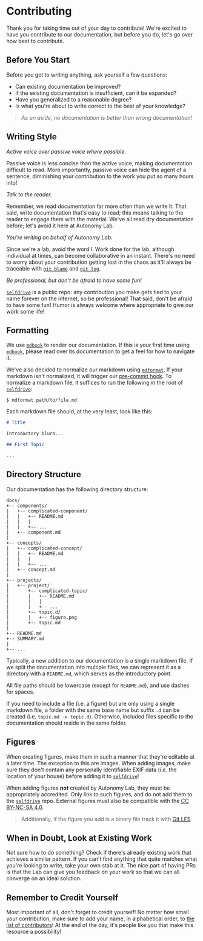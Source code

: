 # Contributing

Thank you for taking time out of your day to contribute! We're excited
to have you contribute to our documentation, but before you do, let's go
over how best to contribute.

## Before You Start

Before you get to writing anything, ask yourself a few questions:

- Can existing documentation be improved?
- If the existing documentation is insufficient, can it be expanded?
- Have you generalized to a reasonable degree?
- Is what you're about to write correct to the best of your knowledge?

> *As an aside, no documentation is better than wrong documentation!*

## Writing Style

*Active voice over passive voice where possible.*

Passive voice is less concise than the active voice, making
documentation difficult to read. More importantly, passive voice can
hide the agent of a sentence, diminishing your contribution to the work
you put so many hours into!

*Talk to the reader.*

Remember, we read documentation far more often than we write it. That
said, write documentation that's easy to read; this means talking to the
reader to engage them with the material. We've all read dry
documentation before; let's avoid it here at Autonomy Lab.

*You're writing on behalf of Autonomy Lab.*

Since we're a lab, avoid the word I. Work done for the lab, although
individual at times, can become collaborative in an instant. There's no
need to worry about your contribution getting lost in the chaos as it'll
always be traceable with [`git blame`] and [`git log`].

*Be professional, but don't be afraid to have some fun!*

[`selfdrive`] is a public repo: any contribution you make gets tied to
your name forever on the internet, so be professional! That said, don't
be afraid to have some fun! Humor is always welcome where appropriate to
give our work some life!

## Formatting

We use [`mdbook`] to render our documentation. If this is your first
time using [`mdbook`], please read over its documentation to get a feel
for how to navigate it.

We've also decided to normalize our markdown using [`mdformat`]. If your
markdown isn't normalized, it will trigger our [pre-commit hook]. To
normalize a markdown file, it suffices to run the following in the root
of [`selfdrive`]:

```
$ mdformat path/to/file.md
```

Each markdown file should, at the very least, look like this:

```md
# Title

Introductory blurb...

## First Topic

...
```

## Directory Structure

Our documentation has the following directory structure:

```
docs/
+-- components/
|   +-- complicated-component/
|   |   +-- README.md
|   |   |
|   |   +-- ...
|   +-- component.md
|
+-- concepts/
|   +-- complicated-concept/
|   |   +-- README.md
|   |   |
|   |   +-- ...
|   +-- concept.md
|
+-- projects/
|   +-- project/
|       +-- complicated-topic/
|       |   +-- README.md
|       |   |
|       |   +-- ...
|       +-- topic.d/
|       |   +-- figure.png
|       +-- topic.md
|
+-- README.md
+-- SUMMARY.md
|
+-- ...
```

Typically, a new addition to our documentation is a single markdown
file. If we split the documentation into multiple files, we can
represent it as a directory with a `README.md`, which serves as the
introductory point.

All file paths should be lowercase (except for `README.md`), and use
dashes for spaces.

If you need to include a file (i.e. a figure) but are only using a
single markdown file, a folder with the same base name but suffix `.d`
can be created (i.e. `topic.md -> topic.d`). Otherwise, included files
specific to the documentation should reside in the same folder.

## Figures

When creating figures, make them in such a manner that they're editable
at a later time. The exception to this are images. When adding images,
make sure they don't contain any personally identifiable EXIF data (i.e.
the location of your house) before adding it to [`selfdrive`]!

When adding figures ***not*** created by Autonomy Lab, they must be
appropriately accredited. Only link to such figures, and do not add them
to the [`selfdrive`] repo. External figures must also be compatible with
the [CC BY-NC-SA 4.0].

> Additionally, if the figure you add is a binary file track it with
> [Git LFS].

## When in Doubt, Look at Existing Work

Not sure how to do something? Check if there's already existing work
that achieves a similar pattern. If you can't find anything that quite
matches what you're looking to write, take your own stab at it. The nice
part of having PRs is that the Lab can give you feedback on your work so
that we can all converge on an ideal solution.

## Remember to Credit Yourself

Most important of all, don't forget to credit yourself! No matter how
small your contribution, make sure to add your name, in alphabetical
order, to [the list of contributors]! At the end of the day, it's people
like you that make this resource a possibility!

[cc by-nc-sa 4.0]: https://creativecommons.org/licenses/by-nc-sa/4.0/legalcode
[git lfs]: https://git-lfs.com/
[pre-commit hook]: https://github.com/CooperUnion/selfdrive/blob/dev/.pre-commit-config.yaml
[the list of contributors]: contributors.md
[`git blame`]: https://git-scm.com/docs/git-blame
[`git log`]: https://git-scm.com/docs/git-log
[`mdbook`]: https://rust-lang.github.io/mdBook/
[`mdformat`]: https://github.com/executablebooks/mdformat
[`selfdrive`]: https://github.com/CooperUnion/selfdrive
